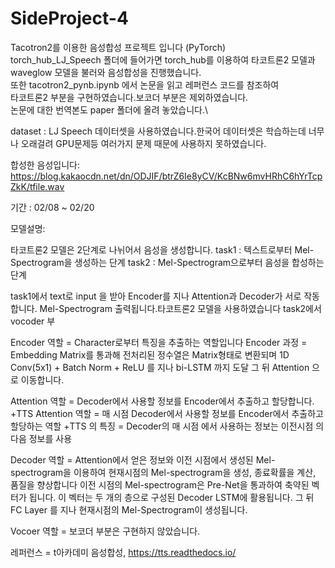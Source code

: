 # SideProject-4
Tacotron2를 이용한 음성합성 프로젝트 입니다 (PyTorch)\
torch_hub_LJ_Speech 폴더에 들어가면 torch_hub를 이용하여 타코트론2 모델과 waveglow 모델을 불러와 음성합성을 진행했습니다.\
또한 tacotron2_pynb.ipynb 에서 논문을 읽고 레퍼런스 코드를 참조하여\
타코트론2 부분을 구현하였습니다.보코더 부분은 제외하였습니다.\
논문에 대한 번역본도 paper 폴더에 올려 놓았습니다.\

dataset : LJ Speech 데이터셋을 사용하였습니다.한국어 데이터셋은 학습하는데 너무나 오래걸려 GPU문제등 여러가지 문제 때문에 사용하지 못하였습니다.

합성한 음성입니다: https://blog.kakaocdn.net/dn/ODJIF/btrZ6Ie8yCV/KcBNw6mvHRhC6hYrTcpZkK/tfile.wav

기간 : 02/08 ~ 02/20

모델설명:

타코트론2 모델은 2단계로 나뉘어서 음성을 생성합니다.
task1 : 텍스트로부터 Mel-Spectrogram을 생성하는 단계
task2 : Mel-Spectrogram으로부터 음성을 합성하는 단계

task1에서 text로 input 을 받아 Encoder를 지나 Attention과 Decoder가 서로 작동합니다. Mel-Spectrogram 출력됩니다.타코트론2 모델을 사용하였습니다
task2에서 vocoder 부

Encoder 역할 = Character로부터 특징을 추출하는 역할입니다
Encoder 과정 = Embedding Matrix를 통과해 전처리된 정수열은 Matrix형태로 변환되며 1D Conv(5x1) + Batch Norm + ReLU 를 지나 bi-LSTM 까지 도달 그 뒤 Attention 으로 이동합니다.

Attention 역할 = Decoder에서 사용할 정보를 Encoder에서 추출하고 할당합니다.
+TTS Attention 역할 = 매 시점 Decoder에서 사용할 정보를 Encoder에서 추출하고 할당하는 역할
+TTS 의 특징 = Decoder의 매 시점 에서 사용하는 정보는 이전시점 의 다음 정보를 사용

Decoder 역할 = Attention에서 얻은 정보와 이전 시점에서 생성된 Mel-spectrogram을 이용하여 현재시점의 Mel-spectrogram을 생성, 종료확률을 계산, 품질을 향상합니다
               이전 시점의 Mel-spectrogram은 Pre-Net을 통과하여 축약된 벡터가 됩니다. 이 벡터는 두 개의 층으로 구성된 Decoder LSTM에 활용됩니다.
               그 뒤 FC Layer 를 지나 현재시점의 Mel-Spectrogram이 생성됩니다.
    
Vocoer 역할 =  보코더 부분은 구현하지 않았습니다.

레퍼런스 = t아카데미 음성합성, https://tts.readthedocs.io/

